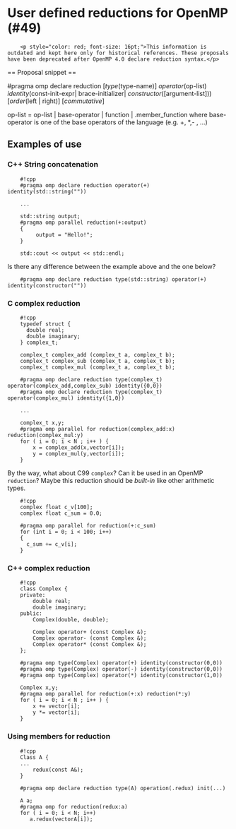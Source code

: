 # User defined reductions for OpenMP (#49)


        <p style="color: red; font-size: 16pt;">This information is outdated and kept here only for historical references. These proposals have been deprecated after OpenMP 4.0 declare reduction syntax.</p>

== Proposal snippet == 

#pragma omp declare reduction [*type*(type-name)] *operator*(op-list) *identity*(const-init-expr| brace-initializer| *constructor*([argument-list])) [*order*(left | right)] [*commutative*]

op-list = op-list | base-operator | function | .member_function
where base-operator is one of the base operators of the language (e.g. +, *,- , ...) 

## Examples of use

### C++ String concatenation


        #!cpp
        #pragma omp declare reduction operator(+) identity(std::string(""))
        
        ...
        
        std::string output;
        #pragma omp parallel reduction(+:output)
        {
             output = "Hello!";
        }
        
        std::cout << output << std::endl;
        

Is there any difference between the example above and the one below?


        #pragma omp declare reduction type(std::string) operator(+) identity(constructor(""))

### C complex reduction

        #!cpp
        typedef struct {
          double real;
          double imaginary;
        } complex_t;
        
        complex_t complex_add (complex_t a, complex_t b);
        complex_t complex_sub (complex_t a, complex_t b);
        complex_t complex_mul (complex_t a, complex_t b);
        
        #pragma omp declare reduction type(complex_t) operator(complex_add,complex_sub) identity({0,0})
        #pragma omp declare reduction type(complex_t) operator(complex_mul) identity({1,0})
        
        ...
        
        complex_t x,y;
        #pragma omp parallel for reduction(complex_add:x) reduction(complex_mul:y)
        for ( i = 0; i < N ; i++ ) {
            x = complex_add(x,vector[i]);
            y = complex_mul(y,vector[i]);
        }

By the way, what about C99 `complex`? Can it be used in an OpenMP `reduction`? Maybe this reduction should be *built-in* like other
arithmetic types.


        #!cpp
        complex float c_v[100];
        complex float c_sum = 0.0;
        
        #pragma omp parallel for reduction(+:c_sum)
        for (int i = 0; i < 100; i++)
        {
          c_sum += c_v[i];
        }

### C++ complex reduction

        #!cpp
        class Complex {
        private:
            double real;
            double imaginary;
        public:
            Complex(double, double);
        
            Complex operator+ (const Complex &);
            Complex operator- (const Complex &);
            Complex operator* (const Complex &);
        };
        
        #pragma omp type(Complex) operator(+) identity(constructor(0,0))
        #pragma omp type(Complex) operator(-) identity(constructor(0,0))
        #pragma omp type(Complex) operator(*) identity(constructor(1,0))
        
        Complex x,y;
        #pragma omp parallel for reduction(+:x) reduction(*:y)
        for ( i = 0; i < N ; i++ ) {
            x += vector[i];
            y *= vector[i];
        }

### Using members for reduction

        #!cpp
        Class A {
        ...
            redux(const A&);
        }
        
        #pragma omp declare reduction type(A) operation(.redux) init(...)
        
        A a;
        #pragma omp for reduction(redux:a)
        for ( i = 0; i < N; i++)
           a.redux(vectorA[i]);

